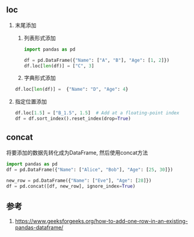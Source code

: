 
## loc


1. 末尾添加
    1. 列表形式添加

        ```python
        import pandas as pd

        df = pd.DataFrame({"Name": ["A", "B"], "Age": [1, 2]})
        df.loc[len(df)] = ["C", 3]
        ```
    2. 字典形式添加

    ```python
    df.loc[len(df)] =  {"Name": "D", "Age": 4}
    ```


3. 指定位置添加

    ```python
    df.loc[1.5] = ["B_1.5", 1.5]  # Add at a floating-point index
    df = df.sort_index().reset_index(drop=True)
    ```

## concat

将要添加的数据先转化成为DataFrame, 然后使用concat方法

```python
import pandas as pd
df = pd.DataFrame({"Name": ["Alice", "Bob"], "Age": [25, 30]})

new_row = pd.DataFrame({"Name": ["Eve"], "Age": [28]})
df = pd.concat([df, new_row], ignore_index=True)
```






## 参考
1. https://www.geeksforgeeks.org/how-to-add-one-row-in-an-existing-pandas-dataframe/




